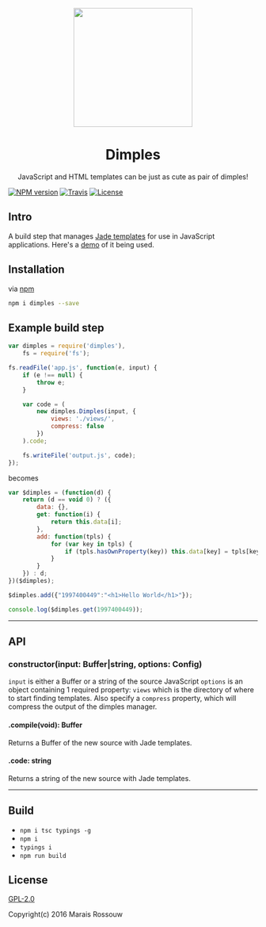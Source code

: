 <p align="center">
	<a href="https://github.com/maraisr/dimples">
		<img height="240" width="240" src="http://dimples.io/static/dimples.svg">
	</a>
	<h1 align="center">Dimples</h1>
	<p align="center">JavaScript and HTML templates can be just as cute as pair of dimples!</p>
</p>

[![NPM version](https://img.shields.io/npm/v/dimples.svg?style=flat-square)](https://www.npmjs.com/package/dimples)
[![Travis](https://img.shields.io/travis/maraisr/dimples.svg?style=flat-square)](https://travis-ci.org/maraisr/dimples)
[![License](https://img.shields.io/npm/l/dimples.svg?style=flat-square)](https://github.com/maraisr/dimples/blob/master/LICENSE.md)

## Intro
A build step that manages [Jade templates](http://jade-lang.com/) for use in JavaScript applications. Here's a [demo](https://github.com/maraisr/waybackthen) of it being used.

## Installation
via [npm](https://www.npmjs.com/)

```sh
npm i dimples --save
```

## Example build step
```js
var dimples = require('dimples'),
	fs = require('fs');

fs.readFile('app.js', function(e, input) {
	if (e !== null) {
		throw e;
	}

	var code = (
		new dimples.Dimples(input, {
			views: './views/',
			compress: false
		})
	).code;

	fs.writeFile('output.js', code);
});
```

becomes

```js
var $dimples = (function(d) {
	return (d == void 0) ? ({
		data: {},
		get: function(i) {
			return this.data[i];
		},
		add: function(tpls) {
			for (var key in tpls) {
				if (tpls.hasOwnProperty(key)) this.data[key] = tpls[key];
			}
		}
	}) : d;
})($dimples);

$dimples.add({"1997400449":"<h1>Hello World</h1>"});

console.log($dimples.get(1997400449));
```

---

## API

### constructor(input: Buffer|string, options: Config)
`input` is either a Buffer or a string of the source JavaScript
`options` is an object containing 1 required property: `views` which is the directory of where to start finding templates. Also specify a `compress` property, which will compress the output of the dimples manager.

#### .compile(void): Buffer
Returns a Buffer of the new source with Jade templates.

#### .code: string
Returns a string of the new source with Jade templates.

---

## Build
- `npm i tsc typings -g`
- `npm i`
- `typings i`
- `npm run build`

## License
[GPL-2.0](https://github.com/maraisr/dimples/blob/master/LICENSE.md)

Copyright(c) 2016 Marais Rossouw
